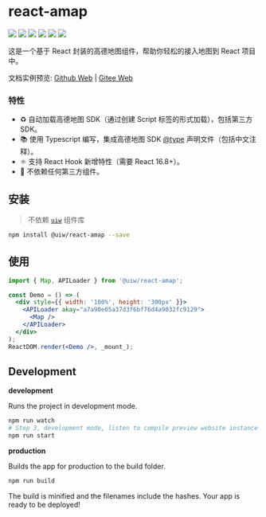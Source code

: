 react-amap
===

[![](https://img.shields.io/github/issues/uiwjs/react-amap.svg)](https://github.com/uiwjs/react-amap/issues)
[![](https://img.shields.io/github/forks/uiwjs/react-amap.svg)](https://github.com/uiwjs/react-amap/network)
[![](https://img.shields.io/github/stars/uiwjs/react-amap.svg)](https://github.com/uiwjs/react-amap/stargazers)
[![](https://img.shields.io/github/release/uiwjs/react-amap)](https://github.com/uiwjs/react-amap/releases)
[![](https://img.shields.io/npm/v/@uiw/react-amap.svg)](https://www.npmjs.com/package/@uiw/react-amap)
[![](https://jaywcjlove.github.io/sb/ico/gitee.svg)](https://gitee.com/uiw/react-amap)

这是一个基于 React 封装的高德地图组件，帮助你轻松的接入地图到 React 项目中。

文档实例预览: [Github Web](https://uiwjs.github.io/react-amap/) | [Gitee Web](https://uiw.gitee.io/react-amap)

### 特性

- ♻️ 自动加载高德地图 SDK（通过创建 Script 标签的形式加载），包括第三方 SDK。
- 📚 使用 Typescript 编写，集成高德地图 SDK [@type](src/types) 声明文件（包括中文注释）。
- ⚛️ 支持 React Hook 新增特性（需要 React 16.8+）。
- 💝 不依赖任何第三方组件。

## 安装

> 不依赖 [`uiw`](https://github.com/uiwjs/uiw) 组件库

```bash
npm install @uiw/react-amap --save
```

## 使用

<!--DemoStart,bgWhite,codePen--> 
```jsx
import { Map, APILoader } from '@uiw/react-amap';

const Demo = () => (
  <div style={{ width: '100%', height: '300px' }}>
    <APILoader akay="a7a90e05a37d3f6bf76d4a9032fc9129">
      <Map />
    </APILoader>
  </div>
);
ReactDOM.render(<Demo />, _mount_);
```
<!--End-->

## Development

**development**

Runs the project in development mode.  

```bash
npm run watch
# Step 3, development mode, listen to compile preview website instance
npm run start
```

**production**

Builds the app for production to the build folder.

```bash
npm run build
```

The build is minified and the filenames include the hashes.
Your app is ready to be deployed!
